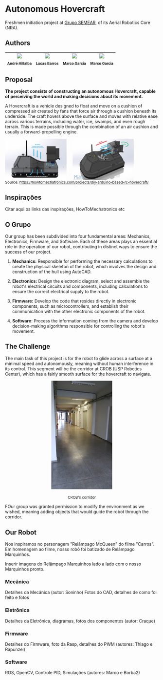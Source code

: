 # Autonomous Hovercraft

Freshmen initiation project at [Grupo SEMEAR](https://github.com/Grupo-SEMEAR-USP), of its Aerial Robotics Core (NRA).

## Authors 
|  [<img loading="lazy" src="https://avatars.githubusercontent.com/u/135086783?v=4" width=115><br><sub>André Villalba</sub>](https://github.com/AndreBorba)  |  [<img loading="lazy" src="https://avatars.githubusercontent.com/u/68875016?v=4" width=115><br><sub>Lucas Barros</sub>](https://github.com/LucasBarros93)  |  [<img loading="lazy" src="https://avatars.githubusercontent.com/u/105023846?v=4" width=115><br><sub>Marco Garcia</sub>](https://github.com/marcogarcia2) |  [<img loading="lazy" src="https://avatars.githubusercontent.com/u/106834796?v=4" width=115><br><sub>Marco Garcia</sub>](https://github.com/thiagokg314)  |
| :---: | :---: | :---: | :---: |

## Proposal

**The project consists of constructing an autonomous Hovercraft, capable of perceiving the world and making decisions about its movement.**

A Hovercraft is a vehicle designed to float and move on a cushion of compressed air created by fans that force air through a cushion beneath its underside. The craft hovers above the surface and moves with relative ease across various terrains, including water, ice, swamps, and even rough terrain. This is made possible through the combination of an air cushion and usually a forward-propelling engine.

<div style="display: flex;">
  <img src="images/hovercraft_lateral.webp" alt="Alt text" title="Optional title" style="margin-right: 10px; width: 40%;">
  <img src="images/hovercraft_aerea.webp" style="margin-left: 10px; width: 40%;">
</div>

<figcaption style="font-size: 12px;">
    Source: <a href="https://howtomechatronics.com/projects/diy-arduino-based-rc-hovercraft/" style="text-decoration: underline;">https://howtomechatronics.com/projects/diy-arduino-based-rc-hovercraft/</a>
</figcaption>


## Inspirações
Citar aqui os links das inspirações, HowToMechatronics etc

## O Grupo
Our group has been subdivided into four fundamental areas: Mechanics, Electronics, Firmware, and Software. Each of these areas plays an essential role in the operation of our robot, contributing in distinct ways to ensure the success of our project.

1. **Mechanics:**
Responsible for performing the necessary calculations to create the physical skeleton of the robot, which involves the design and construction of the hull using AutoCAD. 

2. **Electronics:**
Design the electronic diagram, select and assemble the robot's electrical circuits and components, including calculations to ensure the correct electrical supply to the robot.

3. **Firmware:**
Develop the code that resides directly in electronic components, such as microcontrollers, and establish their communication with the other electronic components of the robot.

4. **Software:**
Process the information coming from the camera and develop decision-making algorithms responsible for controlling the robot's movement.

## The Challenge
The main task of this project is for the robot to glide across a surface at a minimal speed and autonomously, meaning without human interference in its control. This segment will be the corridor at CROB (USP Robotics Center), which has a fairly smooth surface for the hovercraft to navigate.

<p align="center">
  <img src="images/corredor.jpg" alt="Corredor" width="200">
</p>
<p align="center">
  <span style="font-size: 12px;">CROB's corridor</span>
</p>

FOur group was granted permission to modify the environment as we wished, meaning adding objects that would guide the robot through the corridor.


## Our Robot 
Nos inspiramos no personagem "Relâmpago McQueen" do filme "Carros". Em homenagem ao filme, nosso robô foi batizado de Relâmpago Marquinhos.

Inserir imagens do Relâmpago Marquinhos lado a lado com o nosso Marquinhos pronto.

### Mecânica
Detalhes da Mecânica (autor: Soninho)
Fotos do CAD, detalhes de como foi feito e fotos

### Eletrônica
Detalhes da Eletrônica, diagramas, fotos dos componentes (autor: Craque)

### Firmware
Detalhes do Firmware, foto da Rasp, detalhes do PWM (autores: Thiago e Rapunzel)

### Software
ROS, OpenCV, Controle PID, Simulações (autores: Marco e Borba2)

